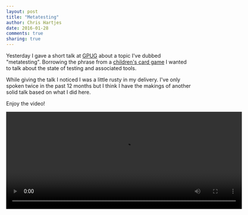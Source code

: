 ```yaml
---
layout: post
title: "Metatesting"
author: Chris Hartjes
date: 2016-01-28
comments: true
sharing: true
---
```

Yesterday I gave a short talk at [GPUG](https://twitter.com/_GPUG_) about a topic I've dubbed
"metatesting". Borrowing the phrase from a [children's card game](http://magic.wizards.com)
I wanted to talk about the state of testing and associated tools.

While giving the talk I noticed I was a little rusty in my delivery. I've only
spoken twice in the past 12 months but I think I have the makings of another
solid talk based on what I did here.

Enjoy the video!

<video id="metatesting" class="video-js" controls preload="auto" width="640" height="264">
    <source src="https://s3.amazonaws.com/grumpy-learning/metatesting.mp4" type="video/mp4">
    <p class="vjs-no-js">
      To view this video please enable JavaScript, and consider upgrading to a web browser that
      <a href="https://videojs.com/html5-video-support/" target="_blank">supports HTML5 video</a>
    </p>
  </video>
  <script src="https://vjs.zencdn.net/5.5.3/video.js"></script>
